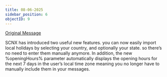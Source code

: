 ```yaml
---
title: 08-06-2025
sidebar_position: 6
objectID: 9
---
```

[Original Message](https://discord.com/channels/1113111089350197380/1316771964487995462/1381285619040256141)


SCNX has introduced two useful new features. you can now easily import local holidays by selecting your country, and optionally your state. so there’s no need to enter them manually anymore. In addition, the new %openingHours% parameter automatically displays the opening hours for the next 7 days in the user’s local time zone meaning you no longer have to manually include them in your messages.